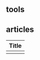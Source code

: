 ## tools


## articles
|Title|
| ------------------------------------------------------------------------------------------------------------------ |
||